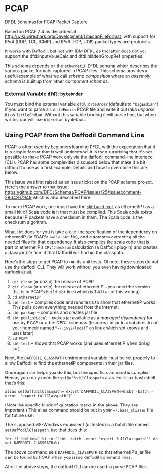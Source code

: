 PCAP
====

DFDL Schemas for PCAP Packet Capture

Based on PCAP 2.4 as described at http://wiki.wireshark.org/Development/LibpcapFileFormat, with support for IPv4 (UDP, TCP, ICMP) and IPv6 (TCP, UDP) packet types and protocols.

It works with Daffodil, but not with IBM DFDL as the latter does not yet support 
the dfdl:inputValueCalc and dfdl:hiddenGroupRef properties.

This schema depends on the `ethernetIP` DFDL schema which describes the various packet formats 
captured in PCAP files. 
This schema provides a useful example of what we call _schema composition_ where an _assembly_ 
_schema_ is built up from other _component schemas_. 

### External Variable `dfdl:byteOrder`

You must bind the external variable `dfdl:byteOrder` (defaults to `"bigEndian"`) if you
want to parse a `littleEndian` PCAP file and write it out (aka _unparse_ it) as `littleEndian`. 
Without this variable binding it will parse fine, but when writing out will 
use `bigEndian` by default. 

## Using PCAP from the Daffodil Command Line

PCAP is often used by beginners learning DFDL with the expectation that it is
a simple format that is well understood.
It is then surprising that it's not possible to make PCAP work only via the daffodil 
command-line interface (CLI).
PCAP has some complexities discussed below that make it a bit difficult to use
as a first example. 
Details and how to overcome this are below.

This issue was first raised as an issue ticket on the PCAP schema project. 
Here's the answer to that issue:
https://github.com/DFDLSchemas/PCAP/issues/25#issuecomment-2904267949 which is also
described here.

To make PCAP work, one must have the [`sbt` build tool](https://www.scala-sbt.org/), 
as ethernetIP has a small bit of Scala code in it that must be compiled. 
This Scala code exists because IP packets have a checksum in them. 
The Scala code is the checksum algorithm.

What `sbt` does for you is take a one line specification of the dependency 
on ethernetIP (in PCAP's `build.sbt` file), and automates extracting all 
the needed files for that dependency. 
It also compiles the scala code that is part of ethernetIP’s 
`IPv4Checksum` calculation (a Daffodil plug-in) and creates a 
Java _jar file_ from it that Daffodil will find on the classpath.

Here’s the steps to get PCAP to run its unit tests. 
Of note, these steps do not use the daffodil CLI. 
They will work without you even having downloaded daffodil at all.

1. `git clone` (or unzip) the release of PCAP
1. `git clone` (or unzip) the release of ethernetIP – you need the version that is in PCAP’s 
      `build.sbt` line (which is 1.4.0 as of this writing).
1. `cd ethernetIP`
1. `sbt test` – Compiles code and runs tests to show that ethernetIP works. 
  This pulls down everything needed from the internet.
1. `sbt package` – compiles and creates jar file 
1. `sbt publishLocal` – makes jar available as a _managed dependency_ for use by PCAP or other 
   DFDL schemas (It stores the jar in a subdirectirt of your homedir named `“~/.ivy2/local”`
   on linux which sbt knows and uses later)
1. `cd PCAP`
1. `sbt test` – shows that PCAP works (and uses ethernetIP when doing so.)

Next, the `DAFFODIL_CLASSPATH` environment variable must be set properly to allow 
Daffodil to find the ethernetIP components in their jar files.

Once again `sbt` helps you do this, but the specific command is complex. 
Hence, you really need the `setDaffodilClasspath` alias. 
For linux bash shell that’s this:

    alias setDaffodilClasspath='export DAFFODIL_CLASSPATH=$(sbt -batch -error  "export fullClasspath")'

(Note the specific kinds of quotation marks in the above. They are important.)
This alias command should be put in your `~/.bash_aliases` file for future use. 

The supposed MS-Windows equivalent (untested) is a batch file 
named `setDaffodilClasspath.bat` that does this:

    for /f "delims=" %i in ('sbt -batch -error "export fullClasspath"') do set DAFFODIL_CLASSPATH=%i

The above command sets `DAFFODIL_CLASSPATH` so that ethernetIP’s jar file can be 
found by PCAP when you issue daffodil command lines.

After the above steps, the daffodil CLI can be used to parse PCAP files. 
